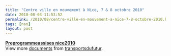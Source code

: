 ```yaml
---
title: "Centre ville en mouvement à Nice, 7 & 8 octobre 2010"
date: 2010-08-03 11:53:52
permalink: /2010/08/centre-ville-en-mouvement-a-nice-7-8-octobre-2010.html
tags: [nan]
layout: post
---
```


<div id="__ss_4893023"><strong><a href="http://www.slideshare.net/transportsdufutur/preprogrammeassises-nice2010" title="Preprogrammeassises nice2010">Preprogrammeassises nice2010</a></strong>   <div>View more <a href="http://www.slideshare.net/">documents</a> from <a href="http://www.slideshare.net/transportsdufutur">transportsdufutur</a>.</div></div>
